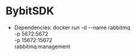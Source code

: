 # BybitSDK

- Dependencies:
docker run -d --name rabbitmq \
  -p 5672:5672 \
  -p 15672:15672 \
  rabbitmq:management
